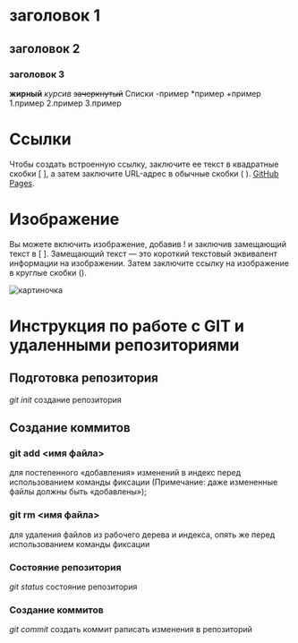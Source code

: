 # заголовок 1
## заголовок 2
### заголовок 3
**жирный**
*курсив*
~~зачеркнутый~~
Списки
-пример
*пример
+пример
1.пример
2.пример
3.пример
# Ссылки
Чтобы создать встроенную ссылку, заключите ее текст в квадратные скобки [ ], а затем заключите URL-адрес в обычные скобки ( ).
[GitHub Pages](https://pages.github.com/).

# Изображение
Вы можете включить изображение, добавив ! и заключив замещающий текст в [ ]. Замещающий текст — это короткий текстовый эквивалент информации на изображении. Затем заключите ссылку на изображение в круглые скобки ().

![картиночка](https://myoctocat.com/assets/images/base-octocat.svg)

# Инструкция по работе с GIT и удаленными репозиториями

## Подготовка репозитория 

*git init* создание репозитория

## Создание коммитов

### git add <имя файла>
для постепенного «добавления» изменений в индекс перед использованием команды фиксации (Примечание: даже измененные файлы должны быть «добавлены»);
### git rm <имя файла>
для удаления файлов из рабочего дерева и индекса, опять же перед использованием команды фиксации 

### Состояние репозитория
*git status* состояние репозитория 

### Создание коммитов

*git commit* создать коммит pаписать изменения в репозиторий

